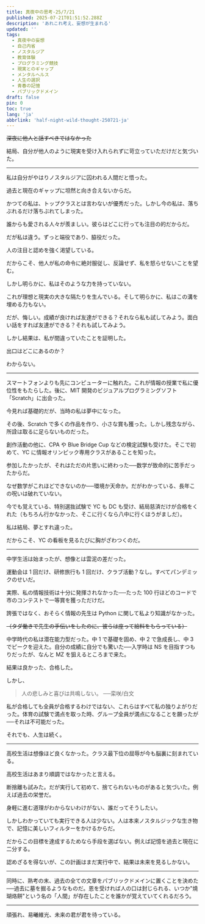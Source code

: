 ```yaml
---
title: 真夜中の思考-25/7/21
published: 2025-07-21T01:51:52.288Z
description: 'あれこれ考え、妄想が生まれる'
updated: ''
tags:
  - 真夜中の妄想
  - 自己内省
  - ノスタルジア
  - 教育体験
  - プログラミング競技
  - 現実とのギャップ
  - メンタルヘルス
  - 人生の選択
  - 青春の記憶
  - パブリックドメイン
draft: false
pin: 0
toc: true
lang: 'ja'
abbrlink: 'half-night-wild-thought-250721-ja'
---
```

~~深夜に他人と話すべきではなかった~~

結局、自分が他人のように現実を受け入れられずに苛立っていただけだと気づいた。

---
私は自分がやはりノスタルジアに囚われる人間だと悟った。

過去と現在のギャップに坦然と向き合えないからだ。

かつての私は、トップクラスとは言わないが優秀だった。しかし今の私は、落ちぶれるだけ落ちぶれてしまった。

誰からも愛される人々が羨ましい。彼らはどこに行っても注目の的だからだ。

だが私は違う。ずっと端役であり、脇役だった。

人の注目と認めを強く渇望している。

だからこそ、他人が私の命令に絶対服従し、反論せず、私を怒らせないことを望む。

しかし明らかに、私はそのような力を持っていない。

これが理想と現実の大きな隔たりを生んでいる。そして明らかに、私はこの溝を埋める力もない。

だが、悔しい。成績が良ければ友達ができる？それなら私も試してみよう。面白い話をすれば友達ができる？それも試してみよう。

しかし結果は、私が間違っていたことを証明した。

出口はどこにあるのか？

わからない。

---
スマートフォンよりも先にコンピューターに触れた。これが情報の授業で私に優位性をもたらした。後に、MIT 開発のビジュアルプログラミングソフト「Scratch」に出会った。

今見れば基礎的だが、当時の私は夢中になった。

その後、Scratch で多くの作品を作り、小さな賞も獲った。しかし残念ながら、所詮は取るに足らないものだった。

創作活動の他に、CPA や Blue Bridge Cup などの検定試験も受けた。そこで初めて、YC に情報オリンピック専用クラスがあることを知った。

参加したかったが、それはただの片思いに終わった──数学が致命的に苦手だったからだ。

なぜ数学がこれほどできないのか──環境か天命か。だがわかっている、長年この呪いは破れていない。

今でも覚えている、特別選抜試験で YC も DC も受け、結局慈済だけが合格をくれた（もちろん行かなかった、そこに行くなら八中に行くほうがましだ）。

私は結局、夢とすれ違った。

だからこそ、YC の看板を見るたびに胸がざわつくのだ。

---
中学生活は始まったが、想像とは雲泥の差だった。

運動会は 1 回だけ、研修旅行も 1 回だけ、クラブ活動？なし。すべてパンデミックのせいだ。

実際、私の情報技術は十分に発揮されなかった──たった 100 行ほどのコードで市のコンテストで一等賞を獲っただけだ。

誇張ではなく、おそらく情報の先生は Python に関して私より知識がなかった。

~~（タダ働きで先生の手伝いをしたのに、彼らは座って給料をもらっている）~~

中学時代の私は潜在能力型だった。中 1 で基礎を固め、中 2 で急成長し、中 3 でピークを迎えた。自分の成績に自分でも驚いた──入学時は NS を目指すつもりだったが、なんと MZ を狙えるところまで来た。

結果は良かった、合格した。

しかし、

> 人の悲しみと喜びは共鳴しない。 ──栾咲/白文

私が合格しても全員が合格するわけではない、これらはすべて私の独りよがりだった。体育の試験で満点を取った時、グループ全員が満点になることを願ったが──それは不可能だった。

それでも、人生は続く。

---
高校生活は想像ほど良くなかった。クラス最下位の屈辱が今も脳裏に刻まれている。

高校生活はあまり順調ではなかったと言える。

断捨離も試みた。だが実行して初めて、捨てられないものがあると気づいた。例えば過去の栄誉だ。

身軽に進む道理がわからないわけがない、誰だってそうしたい。

しかしわかっていても実行できる人は少ない。人は本来ノスタルジックな生き物で、記憶に美しいフィルターをかけるからだ。

だからこの目標を達成するためなら手段を選ばない。例えば記憶を過去と現在に二分する。

認めざるを得ないが、この計画はまだ実行中で、結果は未来を見るしかない。

---
同時に、熟考の末、過去の全ての文章をパブリックドメインに置くことを決めた──過去に墓を掘るようなものだ。恩を受ければ人の口は封じられる、いつか"燒瑚烙餅"という名の「人間」が存在したことを誰かが覚えていてくれるだろう。

---

頑張れ、易~~曦~~維光、未来の君が君を待っている。